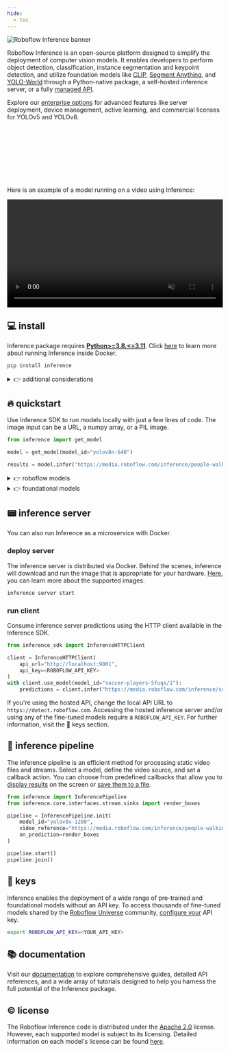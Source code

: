 ```yaml
---
hide:
  - toc
---
```


![Roboflow Inference banner](https://github.com/roboflow/inference/blob/main/banner.png?raw=true)

Roboflow Inference is an open-source platform designed to simplify the deployment of computer vision models. It enables developers to perform object detection, classification, instance segmentation and keypoint detection, and utilize foundation models like [CLIP](/foundation/clip), [Segment Anything](/foundation/sam), and [YOLO-World](/foundation/yolo_world) through a Python-native package, a self-hosted inference server, or a fully [managed API](https://docs.roboflow.com/).

Explore our [enterprise options](https://roboflow.com/sales) for advanced features like server deployment, device management, active learning, and commercial licenses for YOLOv5 and YOLOv8.

<a href="/quickstart/run_a_model/" class="button">Get started with our "Run your first model" guide</a>

<div class="button-holder">
<a href="/quickstart/inference_101/" class="button half-button">Learn about the various ways you can use Inference</a>
<a href="/foundation/about/" class="button half-button">See all of the models you can run with Inference</a>
</div>

<style>
  .button {
    background-color: var(--md-primary-fg-color);
    display: block;
    padding: 10px;
    color: white !important;
    border-radius: 5px;
    text-align: center;
  }
</style>

Here is an example of a model running on a video using Inference:

<video width="100%" autoplay loop muted>
  <source src="https://media.roboflow.com/football-video.mp4" type="video/mp4">
</video>

## 💻 install

Inference package requires [**Python>=3.8,<=3.11**](https://www.python.org/). Click [here](/quickstart/docker/) to learn more about running Inference inside Docker.

```bash
pip install inference
```

<details>
<summary>👉 additional considerations</summary>

### Hardware

Enhance model performance in GPU-accelerated environments by installing CUDA-compatible dependencies.

```bash
pip install inference-gpu
```

### Model-specific dependencies

The `inference` and `inference-gpu` packages install only the minimal shared dependencies. Install model-specific dependencies to ensure code compatibility and license compliance. Learn more about the [models](#extras) supported by Inference.

```bash
pip install inference[yolo-world]
```

</details>

## 🔥 quickstart

Use Inference SDK to run models locally with just a few lines of code. The image input can be a URL, a numpy array, or a PIL image.

```python
from inference import get_model

model = get_model(model_id="yolov8n-640")

results = model.infer("https://media.roboflow.com/inference/people-walking.jpg")
```

<details>
<summary>👉 roboflow models</summary>

<br>

Set up your `ROBOFLOW_API_KEY` to access thousands of fine-tuned models shared by the [Roboflow Universe](https://universe.roboflow.com/) community and your custom model. Navigate to 🔑 keys section to learn more.

```python
from inference import get_model

model = get_model(model_id="soccer-players-5fuqs/1")

results = model.infer(
    image="https://media.roboflow.com/inference/soccer.jpg",
    confidence=0.5,
    iou_threshold=0.5
)
```

</details>

<details>
<summary>👉 foundational models</summary>

- [CLIP Embeddings](/foundation/clip) - generate text and image embeddings that you can use for zero-shot classification or assessing image similarity.

  ```python
  from inference.models import Clip

  model = Clip()

  embeddings_text = clip.embed_text("a football match")
  embeddings_image = model.embed_image("https://media.roboflow.com/inference/soccer.jpg")
  ```

- [Segment Anything](/foundation/sam) - segment all objects visible in the image or only those associated with selected points or boxes.

  ```python
  from inference.models import SegmentAnything

  model = SegmentAnything()

  result = model.segment_image("https://media.roboflow.com/inference/soccer.jpg")
  ```

- [YOLO-World](/foundation/yolo_world) - an almost real-time zero-shot detector that enables the detection of any objects without any training.

  ```python
  from inference.models import YOLOWorld

  model = YOLOWorld(model_id="yolo_world/l")

  result = model.infer(
      image="https://media.roboflow.com/inference/dog.jpeg",
      text=["person", "backpack", "dog", "eye", "nose", "ear", "tongue"],
      confidence=0.03
  )
  ```

</details>

## 📟 inference server

You can also run Inference as a microservice with Docker.

### deploy server

The inference server is distributed via Docker. Behind the scenes, inference will download and run the image that is appropriate for your hardware. [Here](/quickstart/docker/#advanced-build-a-docker-container-from-scratch), you can learn more about the supported images.

```bash
inference server start
```

### run client

Consume inference server predictions using the HTTP client available in the Inference SDK.

```python
from inference_sdk import InferenceHTTPClient

client = InferenceHTTPClient(
    api_url="http://localhost:9001",
    api_key=<ROBOFLOW_API_KEY>
)
with client.use_model(model_id="soccer-players-5fuqs/1"):
    predictions = client.infer("https://media.roboflow.com/inference/soccer.jpg")
```

If you're using the hosted API, change the local API URL to `https://detect.roboflow.com`. Accessing the hosted inference server and/or using any of the fine-tuned models require a `ROBOFLOW_API_KEY`. For further information, visit the 🔑 keys section.

## 🎥 inference pipeline

The inference pipeline is an efficient method for processing static video files and streams. Select a model, define the video source, and set a callback action. You can choose from predefined callbacks that allow you to [display results](/docs/reference/inference/core/interfaces/stream/sinks/#inference.core.interfaces.stream.sinks.render_boxes) on the screen or [save them to a file](/docs/reference/inference/core/interfaces/stream/sinks/#inference.core.interfaces.stream.sinks.VideoFileSink).

```python
from inference import InferencePipeline
from inference.core.interfaces.stream.sinks import render_boxes

pipeline = InferencePipeline.init(
    model_id="yolov8x-1280",
    video_reference="https://media.roboflow.com/inference/people-walking.mp4",
    on_prediction=render_boxes
)

pipeline.start()
pipeline.join()
```

## 🔑 keys

Inference enables the deployment of a wide range of pre-trained and foundational models without an API key. To access thousands of fine-tuned models shared by the [Roboflow Universe](https://universe.roboflow.com/) community, [configure your](https://app.roboflow.com/settings/api) API key.

```bash
export ROBOFLOW_API_KEY=<YOUR_API_KEY>
```

## 📚 documentation

Visit our [documentation](/) to explore comprehensive guides, detailed API references, and a wide array of tutorials designed to help you harness the full potential of the Inference package.

## © license

The Roboflow Inference code is distributed under the [Apache 2.0](https://github.com/roboflow/inference/blob/master/LICENSE.md) license. However, each supported model is subject to its licensing. Detailed information on each model's license can be found [here](https://inference.roboflow.com/quickstart/licensing/#model-code-licenses).
